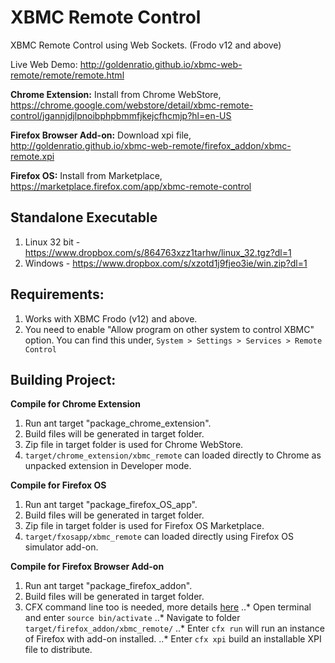 XBMC Remote Control
===================

XBMC Remote Control using Web Sockets. (Frodo v12 and above)

Live Web Demo: http://goldenratio.github.io/xbmc-web-remote/remote/remote.html

**Chrome Extension:** Install from Chrome WebStore, https://chrome.google.com/webstore/detail/xbmc-remote-control/jgannjdjlpnoibphpbmmfjkejcfhcmjp?hl=en-US

**Firefox Browser Add-on:** Download xpi file, http://goldenratio.github.io/xbmc-web-remote/firefox_addon/xbmc-remote.xpi

**Firefox OS:** Install from Marketplace, https://marketplace.firefox.com/app/xbmc-remote-control



**Standalone Executable**
-------------------------

1. Linux 32 bit - https://www.dropbox.com/s/864763xzz1tarhw/linux_32.tgz?dl=1
2. Windows - https://www.dropbox.com/s/xzotd1j9fjeo3ie/win.zip?dl=1


**Requirements**:
----------------
1. Works with XBMC Frodo (v12) and above.
2. You need to enable "Allow program on other system to control XBMC" option. You can find this under,
   `System > Settings > Services > Remote Control`


**Building Project:**
-------------------

**Compile for Chrome Extension**

1. Run ant target "package_chrome_extension".
2. Build files will be generated in target folder.
3. Zip file in target folder is used for Chrome WebStore.
4. `target/chrome_extension/xbmc_remote` can loaded directly to Chrome as unpacked extension in Developer mode.

**Compile for Firefox OS**

1. Run ant target "package_firefox_OS_app".
2. Build files will be generated in target folder.
3. Zip file in target folder is used for Firefox OS Marketplace.
4. `target/fxosapp/xbmc_remote` can loaded directly using Firefox OS simulator add-on.


**Compile for Firefox Browser Add-on**

1. Run ant target "package_firefox_addon".
2. Build files will be generated in target folder.
3. CFX command line too is needed, more details [here](https://addons.mozilla.org/en-US/developers/docs/sdk/latest/dev-guide/tutorials/getting-started-with-cfx.html)
..* Open terminal and enter `source bin/activate`
..* Navigate to folder `target/firefox_addon/xbmc_remote/`
..* Enter `cfx run` will run an instance of Firefox with add-on installed.
..* Enter `cfx xpi` build an installable XPI file to distribute.

